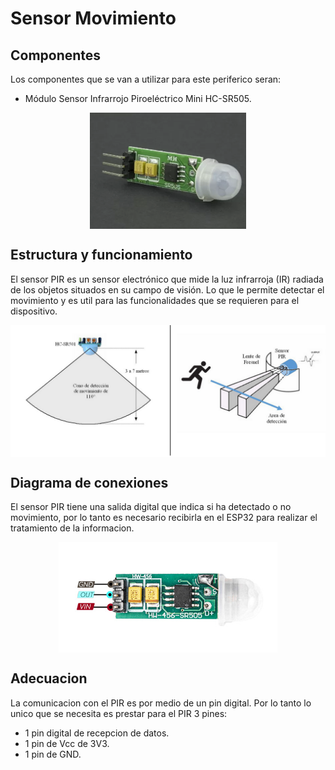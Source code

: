 
# Sensor Movimiento

## Componentes
Los componentes que se van a utilizar para este periferico seran:

- Módulo Sensor Infrarrojo Piroeléctrico Mini HC-SR505.

<p align="center">
  <img src="/Perifericos/SensorMov/componentesPIR.png" align="center" width = 250>
</p>

## Estructura y funcionamiento

El sensor PIR es un sensor electrónico que mide la luz infrarroja (IR) radiada de los objetos situados en su campo de visión. Lo que le permite detectar el movimiento y es util para las funcionalidades que se requieren para el dispositivo.

<p align="center">
  <img src="/Perifericos/SensorMov/estyfuncSensorMov.png" align="center" width = 850>
</p>

## Diagrama de conexiones

El sensor PIR tiene una salida digital que indica si ha detectado o no movimiento, por lo tanto es necesario recibirla en el ESP32 para realizar el tratamiento de la informacion.

<p align="center">
  <img src="/Perifericos/SensorMov/conexionesPIR.png" align="center" width = 350>
</p>

## Adecuacion
La comunicacion con el PIR es por medio de un pin digital. Por lo tanto lo unico que se necesita es prestar para el PIR 3 pines:
- 1 pin digital de recepcion de datos.
- 1 pin de Vcc de 3V3.
- 1 pin de GND.

